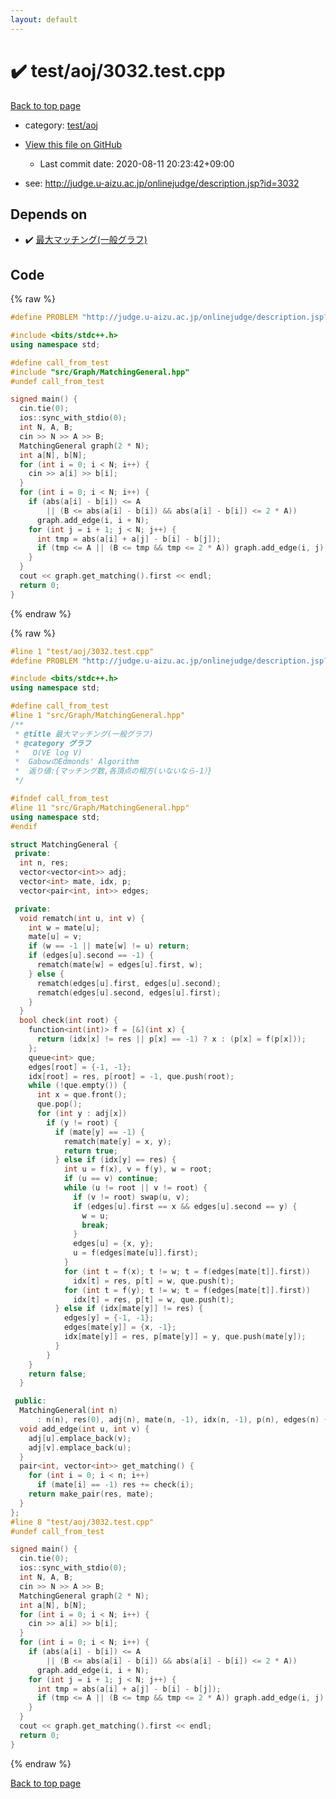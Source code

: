 ```yaml
---
layout: default
---
```


<!-- mathjax config similar to math.stackexchange -->
<script type="text/javascript" async
  src="https://cdnjs.cloudflare.com/ajax/libs/mathjax/2.7.5/MathJax.js?config=TeX-MML-AM_CHTML">
</script>
<script type="text/x-mathjax-config">
  MathJax.Hub.Config({
    TeX: { equationNumbers: { autoNumber: "AMS" }},
    tex2jax: {
      inlineMath: [ ['$','$'] ],
      processEscapes: true
    },
    "HTML-CSS": { matchFontHeight: false },
    displayAlign: "left",
    displayIndent: "2em"
  });
</script>

<script type="text/javascript" src="https://cdnjs.cloudflare.com/ajax/libs/jquery/3.4.1/jquery.min.js"></script>
<script src="https://cdn.jsdelivr.net/npm/jquery-balloon-js@1.1.2/jquery.balloon.min.js" integrity="sha256-ZEYs9VrgAeNuPvs15E39OsyOJaIkXEEt10fzxJ20+2I=" crossorigin="anonymous"></script>
<script type="text/javascript" src="../../../assets/js/copy-button.js"></script>
<link rel="stylesheet" href="../../../assets/css/copy-button.css" />


# :heavy_check_mark: test/aoj/3032.test.cpp

<a href="../../../index.html">Back to top page</a>

* category: <a href="../../../index.html#0d0c91c0cca30af9c1c9faef0cf04aa9">test/aoj</a>
* <a href="{{ site.github.repository_url }}/blob/master/test/aoj/3032.test.cpp">View this file on GitHub</a>
    - Last commit date: 2020-08-11 20:23:42+09:00


* see: <a href="http://judge.u-aizu.ac.jp/onlinejudge/description.jsp?id=3032">http://judge.u-aizu.ac.jp/onlinejudge/description.jsp?id=3032</a>


## Depends on

* :heavy_check_mark: <a href="../../../library/src/Graph/MatchingGeneral.hpp.html">最大マッチング(一般グラフ)</a>


## Code

<a id="unbundled"></a>
{% raw %}
```cpp
#define PROBLEM "http://judge.u-aizu.ac.jp/onlinejudge/description.jsp?id=3032"

#include <bits/stdc++.h>
using namespace std;

#define call_from_test
#include "src/Graph/MatchingGeneral.hpp"
#undef call_from_test

signed main() {
  cin.tie(0);
  ios::sync_with_stdio(0);
  int N, A, B;
  cin >> N >> A >> B;
  MatchingGeneral graph(2 * N);
  int a[N], b[N];
  for (int i = 0; i < N; i++) {
    cin >> a[i] >> b[i];
  }
  for (int i = 0; i < N; i++) {
    if (abs(a[i] - b[i]) <= A
        || (B <= abs(a[i] - b[i]) && abs(a[i] - b[i]) <= 2 * A))
      graph.add_edge(i, i + N);
    for (int j = i + 1; j < N; j++) {
      int tmp = abs(a[i] + a[j] - b[i] - b[j]);
      if (tmp <= A || (B <= tmp && tmp <= 2 * A)) graph.add_edge(i, j);
    }
  }
  cout << graph.get_matching().first << endl;
  return 0;
}
```
{% endraw %}

<a id="bundled"></a>
{% raw %}
```cpp
#line 1 "test/aoj/3032.test.cpp"
#define PROBLEM "http://judge.u-aizu.ac.jp/onlinejudge/description.jsp?id=3032"

#include <bits/stdc++.h>
using namespace std;

#define call_from_test
#line 1 "src/Graph/MatchingGeneral.hpp"
/**
 * @title 最大マッチング(一般グラフ)
 * @category グラフ
 *   O(VE log V)
 *  GabowのEdmonds' Algorithm
 *  返り値:{マッチング数,各頂点の相方(いないなら-1）}
 */

#ifndef call_from_test
#line 11 "src/Graph/MatchingGeneral.hpp"
using namespace std;
#endif

struct MatchingGeneral {
 private:
  int n, res;
  vector<vector<int>> adj;
  vector<int> mate, idx, p;
  vector<pair<int, int>> edges;

 private:
  void rematch(int u, int v) {
    int w = mate[u];
    mate[u] = v;
    if (w == -1 || mate[w] != u) return;
    if (edges[u].second == -1) {
      rematch(mate[w] = edges[u].first, w);
    } else {
      rematch(edges[u].first, edges[u].second);
      rematch(edges[u].second, edges[u].first);
    }
  }
  bool check(int root) {
    function<int(int)> f = [&](int x) {
      return (idx[x] != res || p[x] == -1) ? x : (p[x] = f(p[x]));
    };
    queue<int> que;
    edges[root] = {-1, -1};
    idx[root] = res, p[root] = -1, que.push(root);
    while (!que.empty()) {
      int x = que.front();
      que.pop();
      for (int y : adj[x])
        if (y != root) {
          if (mate[y] == -1) {
            rematch(mate[y] = x, y);
            return true;
          } else if (idx[y] == res) {
            int u = f(x), v = f(y), w = root;
            if (u == v) continue;
            while (u != root || v != root) {
              if (v != root) swap(u, v);
              if (edges[u].first == x && edges[u].second == y) {
                w = u;
                break;
              }
              edges[u] = {x, y};
              u = f(edges[mate[u]].first);
            }
            for (int t = f(x); t != w; t = f(edges[mate[t]].first))
              idx[t] = res, p[t] = w, que.push(t);
            for (int t = f(y); t != w; t = f(edges[mate[t]].first))
              idx[t] = res, p[t] = w, que.push(t);
          } else if (idx[mate[y]] != res) {
            edges[y] = {-1, -1};
            edges[mate[y]] = {x, -1};
            idx[mate[y]] = res, p[mate[y]] = y, que.push(mate[y]);
          }
        }
    }
    return false;
  }

 public:
  MatchingGeneral(int n)
      : n(n), res(0), adj(n), mate(n, -1), idx(n, -1), p(n), edges(n) {}
  void add_edge(int u, int v) {
    adj[u].emplace_back(v);
    adj[v].emplace_back(u);
  }
  pair<int, vector<int>> get_matching() {
    for (int i = 0; i < n; i++)
      if (mate[i] == -1) res += check(i);
    return make_pair(res, mate);
  }
};
#line 8 "test/aoj/3032.test.cpp"
#undef call_from_test

signed main() {
  cin.tie(0);
  ios::sync_with_stdio(0);
  int N, A, B;
  cin >> N >> A >> B;
  MatchingGeneral graph(2 * N);
  int a[N], b[N];
  for (int i = 0; i < N; i++) {
    cin >> a[i] >> b[i];
  }
  for (int i = 0; i < N; i++) {
    if (abs(a[i] - b[i]) <= A
        || (B <= abs(a[i] - b[i]) && abs(a[i] - b[i]) <= 2 * A))
      graph.add_edge(i, i + N);
    for (int j = i + 1; j < N; j++) {
      int tmp = abs(a[i] + a[j] - b[i] - b[j]);
      if (tmp <= A || (B <= tmp && tmp <= 2 * A)) graph.add_edge(i, j);
    }
  }
  cout << graph.get_matching().first << endl;
  return 0;
}

```
{% endraw %}

<a href="../../../index.html">Back to top page</a>

